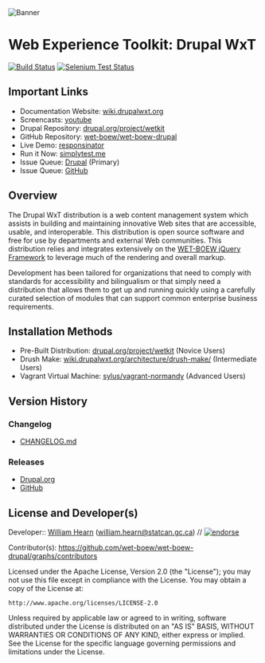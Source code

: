 <img alt="Banner" src="http://dl.dropbox.com/u/38413195/banner.jpeg" title="By Y Anderson (Own work) [CC-BY-SA-3.0 (http://creativecommons.org/licenses/by-sa/3.0" class="img-responsive">

# Web Experience Toolkit: Drupal WxT

[![Build Status][travisci-badge]][travisci]
[![Selenium Test Status][selenium-badge]][selenium]

## Important Links

- Documentation Website: [wiki.drupalwxt.org][docsite]
- Screencasts: [youtube][youtube]
- Drupal Repository: [drupal.org/project/wetkit][drupal]
- GitHub Repository: [wet-boew/wet-boew-drupal][github]
- Live Demo: [responsinator][responsinator]
- Run it Now: [simplytest.me][simplytest]
- Issue Queue: [Drupal][issue-drupal] (Primary)
- Issue Queue: [GitHub][issue-github]

## Overview

The Drupal WxT distribution is a web content management system which assists in building and maintaining innovative Web sites that are accessible, usable, and interoperable. This distribution is open source software and free for use by departments and external Web communities. This distribution relies and integrates extensively on the [WET-BOEW jQuery Framework][wet-boew] to leverage much of the rendering and overall markup.

Development has been tailored for organizations that need to comply with standards for accessibility and bilingualism or that simply need a distribution that allows them to get up and running quickly using a carefully curated selection of modules that can support common enterprise business requirements.

## Installation Methods

- Pre-Built Distribution: [drupal.org/project/wetkit][drupal] (Novice Users)
- Drush Make: [wiki.drupalwxt.org/architecture/drush-make/][docsite-drush-make] (Intermediate Users)
- Vagrant Virtual Machine: [sylus/vagrant-normandy][vagrant-normandy] (Advanced Users)

## Version History

### Changelog

- [CHANGELOG.md][changelog]

### Releases

- [Drupal.org][release-drupal]
- [GitHub][release-github]

## License and Developer(s)

Developer:: [William Hearn][sylus] (<william.hearn@statcan.gc.ca>) // [![endorse][coderwall-badge]][coderwall]

Contributor(s): https://github.com/wet-boew/wet-boew-drupal/graphs/contributors

Licensed under the Apache License, Version 2.0 (the "License"); you may not use
this file except in compliance with the License. You may obtain a copy of the
License at:

    http://www.apache.org/licenses/LICENSE-2.0

Unless required by applicable law or agreed to in writing, software distributed
under the License is distributed on an "AS IS" BASIS, WITHOUT WARRANTIES OR
CONDITIONS OF ANY KIND, either express or implied. See the License for the
specific language governing permissions and limitations under the License.

<!-- Links Referenced -->

[sylus]:                http://coderwall.com/sylus

[changelog]:            https://github.com/wet-boew/wet-boew-drupal/blob/7.x-1.x/CHANGELOG.md
[coderwall]:            http://coderwall.com/sylus
[coderwall-badge]:      http://api.coderwall.com/sylus/endorsecount.png
[docsite]:              http://wiki.drupalwxt.org
[docsite-drush-make]:   http://wiki.drupalwxt.org/architecture/drush-make/
[drupal]:               http://drupal.org/project/wetkit
[github]:               https://github.com/wet-boew/wet-boew-drupal
[issue-drupal]:         https://drupal.org/project/issues/wetkit
[issue-github]:         https://github.com/wet-boew/wet-boew-drupal/issues
[release-drupal]:       https://drupal.org/node/1972380/release
[release-github]:       https://github.com/wet-boew/wet-boew-drupal/releases
[responsinator]:        http://responsinator.com/?url=drupalwxt.org
[selenium]:             https://saucelabs.com/u/sylus
[selenium-badge]:       https://saucelabs.com/buildstatus/sylus
[simplytest]:           http://simplytest.me/project/wetkit/7.x-1.x
[travisci]:             https://travis-ci.org/wet-boew/wet-boew-drupal
[travisci-badge]:       https://secure.travis-ci.org/wet-boew/wet-boew-drupal.png?branch=7.x-1.x
[vagrant-normandy]:     https://github.com/sylus/vagrant-normandy
[wet-boew]:             https://github.com/wet-boew/wet-boew
[youtube]:              http://www.youtube.com/playlist?list=PLjIClrDa-_ZFwO-0sT_y6PGljSdbYztwi
